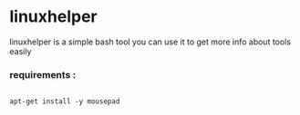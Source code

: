 # linuxhelper

linuxhelper is a simple bash tool you can use it to get more info about tools easily
 


### requirements : 


```

apt-get install -y mousepad 

```

